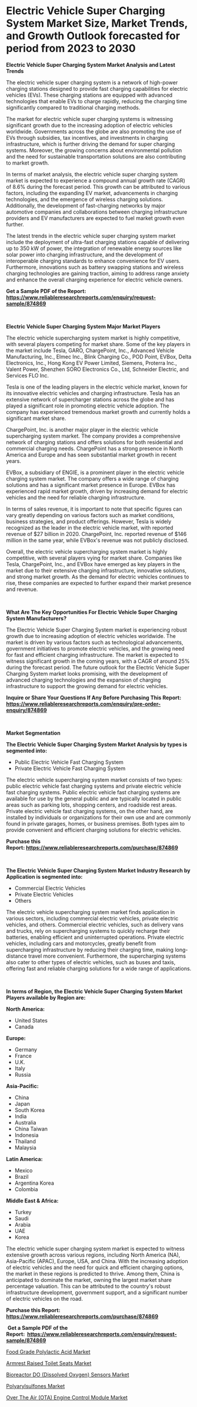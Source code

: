 <p><h1>Electric Vehicle Super Charging System Market Size, Market Trends, and Growth Outlook forecasted for period from 2023 to 2030</h1></p><p><strong>Electric Vehicle Super Charging System Market Analysis and Latest Trends</strong></p>
<p><p>The electric vehicle super charging system is a network of high-power charging stations designed to provide fast charging capabilities for electric vehicles (EVs). These charging stations are equipped with advanced technologies that enable EVs to charge rapidly, reducing the charging time significantly compared to traditional charging methods.</p><p>The market for electric vehicle super charging systems is witnessing significant growth due to the increasing adoption of electric vehicles worldwide. Governments across the globe are also promoting the use of EVs through subsidies, tax incentives, and investments in charging infrastructure, which is further driving the demand for super charging systems. Moreover, the growing concerns about environmental pollution and the need for sustainable transportation solutions are also contributing to market growth.</p><p>In terms of market analysis, the electric vehicle super charging system market is expected to experience a compound annual growth rate (CAGR) of 8.6% during the forecast period. This growth can be attributed to various factors, including the expanding EV market, advancements in charging technologies, and the emergence of wireless charging solutions. Additionally, the development of fast-charging networks by major automotive companies and collaborations between charging infrastructure providers and EV manufacturers are expected to fuel market growth even further.</p><p>The latest trends in the electric vehicle super charging system market include the deployment of ultra-fast charging stations capable of delivering up to 350 kW of power, the integration of renewable energy sources like solar power into charging infrastructure, and the development of interoperable charging standards to enhance convenience for EV users. Furthermore, innovations such as battery swapping stations and wireless charging technologies are gaining traction, aiming to address range anxiety and enhance the overall charging experience for electric vehicle owners.</p></p>
<p><strong>Get a Sample PDF of the Report:&nbsp; <a href="https://www.reliableresearchreports.com/enquiry/request-sample/874869">https://www.reliableresearchreports.com/enquiry/request-sample/874869</a></strong></p>
<p>&nbsp;</p>
<p><strong>Electric Vehicle Super Charging System Major Market Players</strong></p>
<p><p>The electric vehicle supercharging system market is highly competitive, with several players competing for market share. Some of the key players in the market include Tesla, GARO, ChargePoint, Inc., Advanced Vehicle Manufacturing, Inc., Elmec Inc., Blink Charging Co., POD Point, EVBox, Delta Electronics, Inc., Hong Kong EV Power Limited, Siemens, Proterra Inc., Valent Power, Shenzhen SORO Electronics Co., Ltd, Schneider Electric, and Services FLO Inc.</p><p>Tesla is one of the leading players in the electric vehicle market, known for its innovative electric vehicles and charging infrastructure. Tesla has an extensive network of supercharger stations across the globe and has played a significant role in promoting electric vehicle adoption. The company has experienced tremendous market growth and currently holds a significant market share.</p><p>ChargePoint, Inc. is another major player in the electric vehicle supercharging system market. The company provides a comprehensive network of charging stations and offers solutions for both residential and commercial charging needs. ChargePoint has a strong presence in North America and Europe and has seen substantial market growth in recent years.</p><p>EVBox, a subsidiary of ENGIE, is a prominent player in the electric vehicle charging system market. The company offers a wide range of charging solutions and has a significant market presence in Europe. EVBox has experienced rapid market growth, driven by increasing demand for electric vehicles and the need for reliable charging infrastructure.</p><p>In terms of sales revenue, it is important to note that specific figures can vary greatly depending on various factors such as market conditions, business strategies, and product offerings. However, Tesla is widely recognized as the leader in the electric vehicle market, with reported revenue of $27 billion in 2020. ChargePoint, Inc. reported revenue of $146 million in the same year, while EVBox's revenue was not publicly disclosed.</p><p>Overall, the electric vehicle supercharging system market is highly competitive, with several players vying for market share. Companies like Tesla, ChargePoint, Inc., and EVBox have emerged as key players in the market due to their extensive charging infrastructure, innovative solutions, and strong market growth. As the demand for electric vehicles continues to rise, these companies are expected to further expand their market presence and revenue.</p></p>
<p>&nbsp;</p>
<p><strong>What Are The Key Opportunities For Electric Vehicle Super Charging System Manufacturers?</strong></p>
<p><p>The Electric Vehicle Super Charging System market is experiencing robust growth due to increasing adoption of electric vehicles worldwide. The market is driven by various factors such as technological advancements, government initiatives to promote electric vehicles, and the growing need for fast and efficient charging infrastructure. The market is expected to witness significant growth in the coming years, with a CAGR of around 25% during the forecast period. The future outlook for the Electric Vehicle Super Charging System market looks promising, with the development of advanced charging technologies and the expansion of charging infrastructure to support the growing demand for electric vehicles.</p></p>
<p><strong>Inquire or Share Your Questions If Any Before Purchasing This Report: <a href="https://www.reliableresearchreports.com/enquiry/pre-order-enquiry/874869">https://www.reliableresearchreports.com/enquiry/pre-order-enquiry/874869</a></strong></p>
<p>&nbsp;</p>
<p><strong>Market Segmentation</strong></p>
<p><strong>The Electric Vehicle Super Charging System Market Analysis by types is segmented into:</strong></p>
<p><ul><li>Public Electric Vehicle Fast Charging System</li><li>Private Electric Vehicle Fast Charging System</li></ul></p>
<p><p>The electric vehicle supercharging system market consists of two types: public electric vehicle fast charging systems and private electric vehicle fast charging systems. Public electric vehicle fast charging systems are available for use by the general public and are typically located in public areas such as parking lots, shopping centers, and roadside rest areas. Private electric vehicle fast charging systems, on the other hand, are installed by individuals or organizations for their own use and are commonly found in private garages, homes, or business premises. Both types aim to provide convenient and efficient charging solutions for electric vehicles.</p></p>
<p><strong>Purchase this Report:&nbsp;<a href="https://www.reliableresearchreports.com/purchase/874869">https://www.reliableresearchreports.com/purchase/874869</a></strong></p>
<p>&nbsp;</p>
<p><strong>The Electric Vehicle Super Charging System Market Industry Research by Application is segmented into:</strong></p>
<p><ul><li>Commercial Electric Vehicles</li><li>Private Electric Vehicles</li><li>Others</li></ul></p>
<p><p>The electric vehicle supercharging system market finds application in various sectors, including commercial electric vehicles, private electric vehicles, and others. Commercial electric vehicles, such as delivery vans and trucks, rely on supercharging systems to quickly recharge their batteries, enabling efficient and uninterrupted operations. Private electric vehicles, including cars and motorcycles, greatly benefit from supercharging infrastructure by reducing their charging time, making long-distance travel more convenient. Furthermore, the supercharging systems also cater to other types of electric vehicles, such as buses and taxis, offering fast and reliable charging solutions for a wide range of applications.</p></p>
<p>&nbsp;</p>
<p><strong>In terms of Region, the Electric Vehicle Super Charging System Market Players available by Region are:</strong></p>
<p>
    <p> <strong> North America: </strong>
        <ul>
            <li>United States</li>
            <li>Canada</li>
        </ul>
        </p> 
    <p> <strong> Europe: </strong>
        <ul>
            <li>Germany</li>
            <li>France</li>
            <li>U.K.</li>
            <li>Italy</li>
            <li>Russia</li>
        </ul>
        </p> 
    <p> <strong> Asia-Pacific: </strong>
        <ul>
            <li>China</li>
            <li>Japan</li>
            <li>South Korea</li>
            <li>India</li>
            <li>Australia</li>
            <li>China Taiwan</li>
            <li>Indonesia</li>
            <li>Thailand</li>
            <li>Malaysia</li>
        </ul>
        </p> 
    <p> <strong> Latin America: </strong>
        <ul>
            <li>Mexico</li>
            <li>Brazil</li>
            <li>Argentina Korea</li>
            <li>Colombia</li>
        </ul>
        </p> 
    <p> <strong> Middle East & Africa: </strong>
        <ul>
            <li>Turkey</li>
            <li>Saudi</li>
            <li>Arabia</li>
            <li>UAE</li>
            <li>Korea</li>
        </ul>
    </p>
    </p>
<p><p>The electric vehicle super charging system market is expected to witness extensive growth across various regions, including North America (NA), Asia-Pacific (APAC), Europe, USA, and China. With the increasing adoption of electric vehicles and the need for quick and efficient charging options, the market in these regions is predicted to thrive. Among them, China is anticipated to dominate the market, owning the largest market share percentage valuation. This can be attributed to the country's robust infrastructure development, government support, and a significant number of electric vehicles on the road.</p></p>
<p><strong>Purchase this Report: <a href="https://www.reliableresearchreports.com/purchase/874869">https://www.reliableresearchreports.com/purchase/874869</a></strong></p>
<p>&nbsp;<strong>Get a Sample PDF of the Report:&nbsp;&nbsp;<a href="https://www.reliableresearchreports.com/enquiry/request-sample/874869">https://www.reliableresearchreports.com/enquiry/request-sample/874869</a></strong></p>
<p><strong></strong></p>
<p><p><a href="https://medium.com/@colinom786578/food-grade-polylactic-acid-market-size-and-market-trends-complete-industry-overview-2023-to-2030-267bce2336f0">Food Grade Polylactic Acid Market</a></p><p><a href="https://github.com/RichRobinson5/Market-Research-Report-List-2/blob/main/armrest-raised-toilet-seats-market.md">Armrest Raised Toilet Seats Market</a></p><p><a href="https://www.linkedin.com/pulse/bioreactor-do-dissolved-oxygen-sensors-market-size-2023-xuuze/">Bioreactor DO (Dissolved Oxygen) Sensors Market</a></p><p><a href="https://medium.com/@sandramurphy56/polyarylsulfones-market-analysis-and-sze-forecasted-for-period-from-2023-to-2030-1486d80c4710">Polyarylsulfones Market</a></p><p><a href="https://www.linkedin.com/pulse/over-air-ota-engine-control-module-market-size-growth-forecast-vijie/">Over The Air (OTA) Engine Control Module Market</a></p></p>